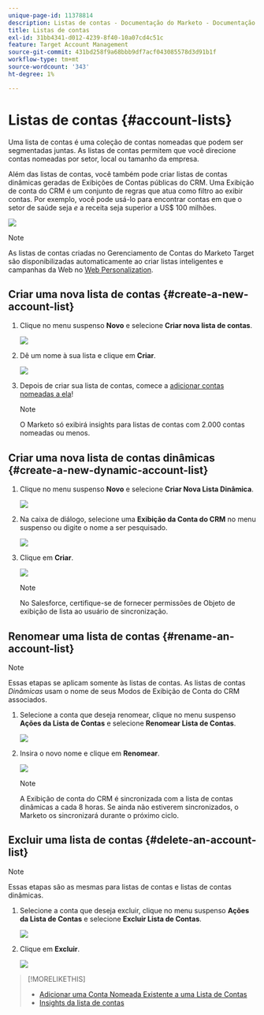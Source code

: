 ```yaml
---
unique-page-id: 11378814
description: Listas de contas - Documentação do Marketo - Documentação do produto
title: Listas de contas
exl-id: 31bb4341-d012-4239-8f40-10a07cd4c51c
feature: Target Account Management
source-git-commit: 431bd258f9a68bbb9df7acf043085578d3d91b1f
workflow-type: tm+mt
source-wordcount: '343'
ht-degree: 1%

---
```


# Listas de contas {#account-lists}

Uma lista de contas é uma coleção de contas nomeadas que podem ser segmentadas juntas. As listas de contas permitem que você direcione contas nomeadas por setor, local ou tamanho da empresa.

Além das listas de contas, você também pode criar listas de contas dinâmicas geradas de Exibições de Contas públicas do CRM. Uma Exibição de conta do CRM é um conjunto de regras que atua como filtro ao exibir contas. Por exemplo, você pode usá-lo para encontrar contas em que o setor de saúde seja *e* a receita seja superior a US$ 100 milhões.

![](assets/one.png)

>[!NOTE]
>
>As listas de contas criadas no Gerenciamento de Contas do Marketo Target são disponibilizadas automaticamente ao criar listas inteligentes e campanhas da Web no [Web Personalization](/help/marketo/product-docs/web-personalization/using-web-segments/web-segments.md).

## Criar uma nova lista de contas {#create-a-new-account-list}

1. Clique no menu suspenso **Novo** e selecione **Criar nova lista de contas**.

   ![](assets/1a.png)

1. Dê um nome à sua lista e clique em **Criar**.

   ![](assets/three-0.png)

1. Depois de criar sua lista de contas, comece a [adicionar contas nomeadas a ela](/help/marketo/product-docs/target-account-management/target/named-accounts/add-an-existing-named-account-to-an-account-list.md)!

   >[!NOTE]
   >
   >O Marketo só exibirá insights para listas de contas com 2.000 contas nomeadas ou menos.

## Criar uma nova lista de contas dinâmicas {#create-a-new-dynamic-account-list}

1. Clique no menu suspenso **Novo** e selecione **Criar Nova Lista Dinâmica**.

   ![](assets/1.png)

1. Na caixa de diálogo, selecione uma **Exibição da Conta do CRM** no menu suspenso ou digite o nome a ser pesquisado.

   ![](assets/image2017-7-18-9-48-23.png)

1. Clique em **Criar**.

   ![](assets/step4.jpg)

   >[!NOTE]
   >
   >No Salesforce, certifique-se de fornecer permissões de Objeto de exibição de lista ao usuário de sincronização.

## Renomear uma lista de contas {#rename-an-account-list}

>[!NOTE]
>
>Essas etapas se aplicam somente às listas de contas. As listas de contas _Dinâmicas_ usam o nome de seus Modos de Exibição de Conta do CRM associados.

1. Selecione a conta que deseja renomear, clique no menu suspenso **Ações da Lista de Contas** e selecione **Renomear Lista de Contas**.

   ![](assets/three.png)

1. Insira o novo nome e clique em **Renomear**.

   ![](assets/four.png)

   >[!NOTE]
   >
   >A Exibição de conta do CRM é sincronizada com a lista de contas dinâmicas a cada 8 horas. Se ainda não estiverem sincronizados, o Marketo os sincronizará durante o próximo ciclo.

## Excluir uma lista de contas {#delete-an-account-list}

>[!NOTE]
>
>Essas etapas são as mesmas para listas de contas e listas de contas dinâmicas.

1. Selecione a conta que deseja excluir, clique no menu suspenso **Ações da Lista de Contas** e selecione **Excluir Lista de Contas**.

   ![](assets/five.png)

1. Clique em **Excluir**.

   ![](assets/six.png)

>[!MORELIKETHIS]
>
>* [Adicionar uma Conta Nomeada Existente a uma Lista de Contas](/help/marketo/product-docs/target-account-management/target/named-accounts/add-an-existing-named-account-to-an-account-list.md)
>* [Insights da lista de contas](/help/marketo/product-docs/target-account-management/measure/account-list-insights.md)
